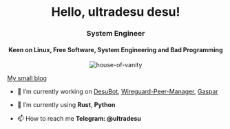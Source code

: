 <h1 align="center">Hello, ultradesu desu!</h1>
<h3 align="center">System Engineer</h3>
<h4 align="center">Keen on Linux, Free Software, System Engineering and Bad Programming</h3>

<p align="center"> <img src="https://komarev.com/ghpvc/?username=house-of-vanity&label=Visitors&color=0e75b6&style=flat-square" alt="house-of-vanity" /> </p>

<a href="https://btwiusearch.net/">My small blog</a>

- 🔭 I’m currently working on [DesuBot](https://github.com/house-of-vanity/desubot), [Wireguard-Peer-Manager](https://github.com/house-of-vanity/Wireguard-Peer-Manager), [Gaspar](https://github.com/house-of-vanity/gaspar)

- 🌱 I’m currently using **Rust**, **Python**

- 📫 How to reach me **Telegram: @ultradesu**
